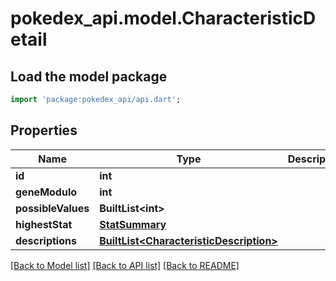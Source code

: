 # pokedex_api.model.CharacteristicDetail

## Load the model package
```dart
import 'package:pokedex_api/api.dart';
```

## Properties
Name | Type | Description | Notes
------------ | ------------- | ------------- | -------------
**id** | **int** |  | 
**geneModulo** | **int** |  | 
**possibleValues** | **BuiltList&lt;int&gt;** |  | 
**highestStat** | [**StatSummary**](StatSummary.md) |  | 
**descriptions** | [**BuiltList&lt;CharacteristicDescription&gt;**](CharacteristicDescription.md) |  | 

[[Back to Model list]](../README.md#documentation-for-models) [[Back to API list]](../README.md#documentation-for-api-endpoints) [[Back to README]](../README.md)


